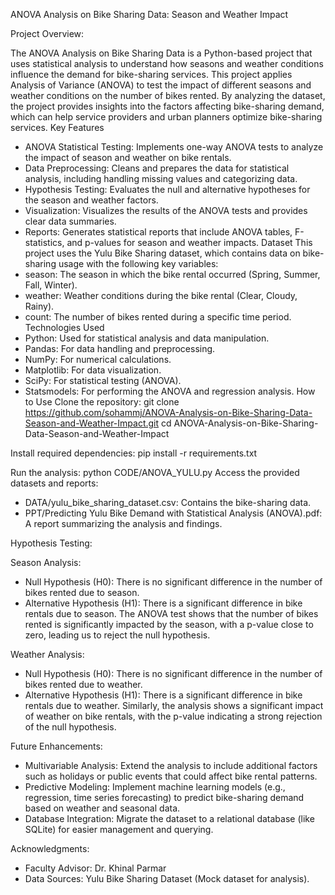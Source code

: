 ANOVA Analysis on Bike Sharing Data: Season and Weather Impact

Project Overview:

The ANOVA Analysis on Bike Sharing Data is a Python-based project that uses statistical analysis to understand how seasons and weather conditions influence the demand for bike-sharing services. This project applies Analysis of Variance (ANOVA) to test the impact of different seasons and weather conditions on the number of bikes rented. By analyzing the dataset, the project provides insights into the factors affecting bike-sharing demand, which can help service providers and urban planners optimize bike-sharing services.
Key Features
* ANOVA Statistical Testing: Implements one-way ANOVA tests to analyze the impact of season and weather on bike rentals.
* Data Preprocessing: Cleans and prepares the data for statistical analysis, including handling missing values and categorizing data.
* Hypothesis Testing: Evaluates the null and alternative hypotheses for the season and weather factors.
* Visualization: Visualizes the results of the ANOVA tests and provides clear data summaries.
* Reports: Generates statistical reports that include ANOVA tables, F-statistics, and p-values for season and weather impacts.
Dataset
This project uses the Yulu Bike Sharing dataset, which contains data on bike-sharing usage with the following key variables:
* season: The season in which the bike rental occurred (Spring, Summer, Fall, Winter).
* weather: Weather conditions during the bike rental (Clear, Cloudy, Rainy).
* count: The number of bikes rented during a specific time period.
Technologies Used
* Python: Used for statistical analysis and data manipulation.
* Pandas: For data handling and preprocessing.
* NumPy: For numerical calculations.
* Matplotlib: For data visualization.
* SciPy: For statistical testing (ANOVA).
* Statsmodels: For performing the ANOVA and regression analysis.
How to Use
Clone the repository:
git clone https://github.com/sohammj/ANOVA-Analysis-on-Bike-Sharing-Data-Season-and-Weather-Impact.git
cd ANOVA-Analysis-on-Bike-Sharing-Data-Season-and-Weather-Impact

Install required dependencies:
pip install -r requirements.txt


Run the analysis:
python CODE/ANOVA_YULU.py
Access the provided datasets and reports:
* DATA/yulu_bike_sharing_dataset.csv: Contains the bike-sharing data.
* PPT/Predicting Yulu Bike Demand with Statistical Analysis (ANOVA).pdf: A report summarizing the analysis and findings.

Hypothesis Testing:

Season Analysis:
* Null Hypothesis (H0): There is no significant difference in the number of bikes rented due to season.
* Alternative Hypothesis (H1): There is a significant difference in bike rentals due to season.
The ANOVA test shows that the number of bikes rented is significantly impacted by the season, with a p-value close to zero, leading us to reject the null hypothesis.

Weather Analysis:
* Null Hypothesis (H0): There is no significant difference in the number of bikes rented due to weather.
* Alternative Hypothesis (H1): There is a significant difference in bike rentals due to weather.
Similarly, the analysis shows a significant impact of weather on bike rentals, with the p-value indicating a strong rejection of the null hypothesis.

Future Enhancements:
* Multivariable Analysis: Extend the analysis to include additional factors such as holidays or public events that could affect bike rental patterns.
* Predictive Modeling: Implement machine learning models (e.g., regression, time series forecasting) to predict bike-sharing demand based on weather and seasonal data.
* Database Integration: Migrate the dataset to a relational database (like SQLite) for easier management and querying.
  
Acknowledgments:
* Faculty Advisor: Dr. Khinal Parmar
* Data Sources: Yulu Bike Sharing Dataset (Mock dataset for analysis).
